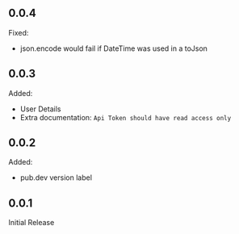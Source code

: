 ## 0.0.4
Fixed:
- json.encode would fail if DateTime was used in a toJson

## 0.0.3
Added:
- User Details
- Extra documentation: `Api Token should have read access only`

## 0.0.2
Added:
- pub.dev version label 

## 0.0.1
Initial Release
